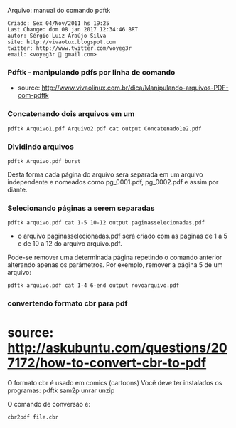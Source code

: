 Arquivo: manual do comando pdftk

    Criado: Sex 04/Nov/2011 hs 19:25
    Last Change: dom 08 jan 2017 12:34:46 BRT
    autor: Sérgio Luiz Araújo Silva
    site: http://vivaotux.blogspot.com
    twitter: http://www.twitter.com/voyeg3r
    email: <voyeg3r  gmail.com>

### Pdftk - manipulando pdfs por linha de comando
* source: http://www.vivaolinux.com.br/dica/Manipulando-arquivos-PDF-com-pdftk

### Concatenando dois arquivos em um

	pdftk Arquivo1.pdf Arquivo2.pdf cat output Concatenado1e2.pdf

### Dividindo arquivos

	pdftk Arquivo.pdf burst

Desta forma cada página do arquivo será separada em um arquivo independente e
nomeados como pg_0001.pdf, pg_0002.pdf e assim por diante.

### Selecionando páginas a serem separadas

	pdftk arquivo.pdf cat 1-5 10-12 output paginasselecionadas.pdf

* o arquivo paginasselecionadas.pdf será criado com as páginas de 1 a 5 e de 10 a 12 do arquivo arquivo.pdf.

Pode-se remover uma determinada página repetindo o comando anterior alterando
apenas os parâmetros. Por exemplo, remover a página 5 de um arquivo:

	pdftk arquivo.pdf cat 1-4 6-end output novoarquivo.pdf

### convertendo formato cbr para pdf
# source: http://askubuntu.com/questions/207172/how-to-convert-cbr-to-pdf

  O formato cbr é usado em comics (cartoons)
  Você deve ter instalados os programas: pdftk sam2p unrar unzip

  O comando de conversão é:

    cbr2pdf file.cbr

